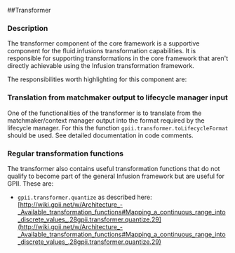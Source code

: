 ##Transformer

### Description
The transformer component of the core framework is a supportive component for the fluid.infusions transformation capabilities. It is responsible for supporting transformations in the core framework that aren't directly achievable using the Infusion transformation framework.

The responsibilities worth highlighting for this component are:

### Translation from matchmaker output to lifecycle manager input
One of the functionalities of the transformer is to translate from the matchmaker/context manager output into the format required by the lifecycle manager. For this the function `gpii.transformer.toLifecycleFormat` should be used. See detailed documentation in code comments.

### Regular transformation functions
The transformer also contains useful transformation functions that do not qualify to become part of the general Infusion framework but are useful for GPII. These are:

* `gpii.transformer.quantize` as described here: [http://wiki.gpii.net/w/Architecture_-_Available_transformation_functions#Mapping_a_continuous_range_into_discrete_values_.28gpii.transformer.quantize.29](http://wiki.gpii.net/w/Architecture_-_Available_transformation_functions#Mapping_a_continuous_range_into_discrete_values_.28gpii.transformer.quantize.29)
